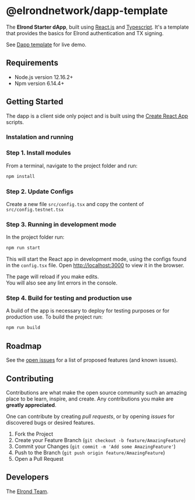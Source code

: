 # @elrondnetwork/dapp-template
The __Elrond Starter dApp__, built using [React.js](https://reactjs.org/) and [Typescript](https://www.typescriptlang.org/).
It's a template that provides the basics for Elrond authentication and TX signing.

See [Dapp template](https://dapp-template.elrond.com/) for live demo.

## Requirements
* Node.js version 12.16.2+
* Npm version 6.14.4+

## Getting Started

The dapp is a client side only poject and is built using the [Create React App](https://create-react-app.dev)  scripts. 

### Instalation and running

### Step 1. Install modules

From a terminal, navigate to the project folder and run:
```bash
npm install
```

### Step 2. Update Configs

Create a new file `src/config.tsx` and copy the content of `src/config.testnet.tsx`

### Step 3. Running in development mode

In the project folder run:
```bash
npm run start
```
This will start the React app in development mode, using the configs found in the `config.tsx` file.
Open [http://localhost:3000](http://localhost:3000) to view it in the browser.

The page will reload if you make edits.\
You will also see any lint errors in the console.

### Step 4. Build for testing and production use

A build of the app is necessary to deploy for testing purposes or for production use.
To build the project run:
```bash
npm run build
```

## Roadmap

See the [open issues](https://github.com/ElrondNetwork/dapp-template/issues) for a list of proposed features (and known issues).

## Contributing

Contributions are what make the open source community such an amazing place to be learn, inspire, and create. Any contributions you make are **greatly appreciated**.

One can contribute by creating _pull requests_, or by opening _issues_ for discovered bugs or desired features.

1. Fork the Project
2. Create your Feature Branch (`git checkout -b feature/AmazingFeature`)
3. Commit your Changes (`git commit -m 'Add some AmazingFeature'`)
4. Push to the Branch (`git push origin feature/AmazingFeature`)
5. Open a Pull Request

## Developers

The [Elrond Team](https://elrond.com/team/).